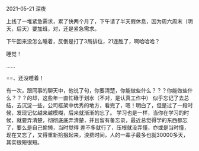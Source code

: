 2021-05-21 深夜

上线了一堆紧急需求，累了快两个月了，下午请了半天假休息，因为周六周末（明天，后天）要加班，对，还是紧急需求。

下午回来没怎么睡着，反倒是打了3局排位，21连胜了，啊哈哈哈？

睡觉！

......

==、还没睡着！

有一次，跟同事的聊天中，他说了句，你要清楚，你能做些什么？？？你能做些什么？？？的却，这些年一直忙碌于划水（不对，是认真工作中）
似乎忘记了去总结，去沉淀一些，公司框架中优秀的地方，看完了，嗯！明白了，但是过了一段时候，发现记忆越来越模糊，后来就渐渐的忘了。
学习也是一样，当你在学习的时候，就要弄清楚，彻彻底底弄清楚，并且留有备忘录，最近总觉得学的东西都忘了，要么是自己偷懒，当时觉得
差不多就行了，压根就没弄懂，亦或是当时懂，现在又忘了，又得重新拾掇起来，浪费时间，人的一辈子最多也就30000多天，其实很短很短。